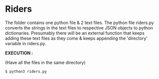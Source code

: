 # Riders
The folder contains one python file &amp; 2 text files.
The python file riders.py converts the strings in the text files to respective JSON objects to python dictionaries. Presumably there will be an external function that keeps adding these text files as they come & keeps appending the 'directory' variable in riders.py.

**EXECUTION :**

(Have all the files in the same directory)

    $ python3 riders.py
